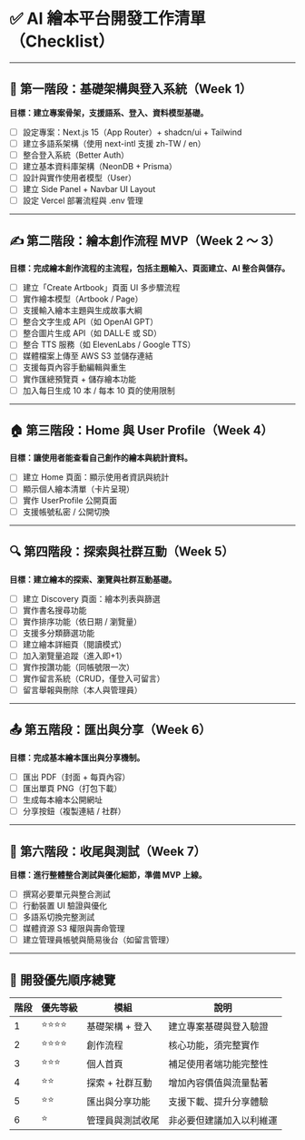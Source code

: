 # ✅ AI 繪本平台開發工作清單（Checklist）

---

## 🧩 第一階段：基礎架構與登入系統（Week 1）

**目標：建立專案骨架，支援語系、登入、資料模型基礎。**

- [ ] 設定專案：Next.js 15（App Router）+ shadcn/ui + Tailwind
- [ ] 建立多語系架構（使用 next-intl 支援 zh-TW / en）
- [ ] 整合登入系統（Better Auth）
- [ ] 建立基本資料庫架構（NeonDB + Prisma）
- [ ] 設計與實作使用者模型（User）
- [ ] 建立 Side Panel + Navbar UI Layout
- [ ] 設定 Vercel 部署流程與 .env 管理

---

## ✍️ 第二階段：繪本創作流程 MVP（Week 2 ～ 3）

**目標：完成繪本創作流程的主流程，包括主題輸入、頁面建立、AI 整合與儲存。**

- [ ] 建立「Create Artbook」頁面 UI 多步驟流程
- [ ] 實作繪本模型（Artbook / Page）
- [ ] 支援輸入繪本主題與生成故事大綱
- [ ] 整合文字生成 API（如 OpenAI GPT）
- [ ] 整合圖片生成 API（如 DALL·E 或 SD）
- [ ] 整合 TTS 服務（如 ElevenLabs / Google TTS）
- [ ] 媒體檔案上傳至 AWS S3 並儲存連結
- [ ] 支援每頁內容手動編輯與重生
- [ ] 實作匯總預覽頁 + 儲存繪本功能
- [ ] 加入每日生成 10 本 / 每本 10 頁的使用限制

---

## 🏠 第三階段：Home 與 User Profile（Week 4）

**目標：讓使用者能查看自己創作的繪本與統計資料。**

- [ ] 建立 Home 頁面：顯示使用者資訊與統計
- [ ] 顯示個人繪本清單（卡片呈現）
- [ ] 實作 UserProfile 公開頁面
- [ ] 支援帳號私密 / 公開切換

---

## 🔍 第四階段：探索與社群互動（Week 5）

**目標：建立繪本的探索、瀏覽與社群互動基礎。**

- [ ] 建立 Discovery 頁面：繪本列表與篩選
- [ ] 實作書名搜尋功能
- [ ] 實作排序功能（依日期 / 瀏覽量）
- [ ] 支援多分類篩選功能
- [ ] 建立繪本詳細頁（閱讀模式）
- [ ] 加入瀏覽量追蹤（進入即+1）
- [ ] 實作按讚功能（同帳號限一次）
- [ ] 實作留言系統（CRUD，僅登入可留言）
- [ ] 留言舉報與刪除（本人與管理員）

---

## 📤 第五階段：匯出與分享（Week 6）

**目標：完成基本繪本匯出與分享機制。**

- [ ] 匯出 PDF（封面 + 每頁內容）
- [ ] 匯出單頁 PNG（打包下載）
- [ ] 生成每本繪本公開網址
- [ ] 分享按鈕（複製連結 / 社群）

---

## 🔄 第六階段：收尾與測試（Week 7）

**目標：進行整體整合測試與優化細節，準備 MVP 上線。**

- [ ] 撰寫必要單元與整合測試
- [ ] 行動裝置 UI 驗證與優化
- [ ] 多語系切換完整測試
- [ ] 媒體資源 S3 權限與壽命管理
- [ ] 建立管理員帳號與簡易後台（如留言管理）

---

## 📌 開發優先順序總覽

| 階段 | 優先等級 | 模組             | 說明                     |
| ---- | -------- | ---------------- | ------------------------ |
| 1    | ⭐⭐⭐⭐ | 基礎架構 + 登入  | 建立專案基礎與登入驗證   |
| 2    | ⭐⭐⭐⭐ | 創作流程         | 核心功能，須完整實作     |
| 3    | ⭐⭐⭐   | 個人首頁         | 補足使用者端功能完整性   |
| 4    | ⭐⭐     | 探索 + 社群互動  | 增加內容價值與流量黏著   |
| 5    | ⭐⭐     | 匯出與分享功能   | 支援下載、提升分享體驗   |
| 6    | ⭐       | 管理員與測試收尾 | 非必要但建議加入以利維運 |
